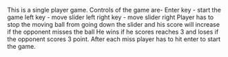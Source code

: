 This is a single player game. Controls of the game are-
Enter key - start the game
left key - move slider left
right key - move slider right
Player has to stop the moving ball from going down the slider and his score will increase if 
the opponent misses the ball
He wins if he scores reaches 3 and loses if the opponent scores 3 point.
After each miss player has to hit enter to start the game.